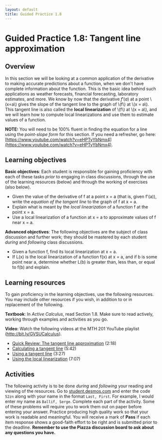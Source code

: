 ```yaml
---
layout: default
title: Guided Practice 1.8
---
```


# Guided Practice 1.8: Tangent line approximation

## Overview

In this section we will be looking at a common application of the derivative to making accurate predictions about a function, when we don't have complete information about the function. This is the basic idea behind such applications as weather forecasts, financial forecasting, laboratory estimates, and more. We know by now that the derivative $f'(a)$ at a point \\(x=a\\) gives the slope of the tangent line to the graph of \\(f\\) at \\(x = a\\). This tangent line is also called the **local linearization** of \\(f\\) at \\(x = a\\), and we will learn how to compute local linearizations and use them to estimate values of a function. 

__NOTE:__ You will need to be 100% fluent in finding the equation for a line using the _point-slope form_ for this section. If you need a refresher, go here: [https://www.youtube.com/watch?v=eHPTyYbNmx4](https://www.youtube.com/watch?v=eHPTyYbNmx4). 
 
## Learning objectives

__Basic objectives__: Each student is responsible for gaining proficiency with each of these tasks _prior_ to engaging in class discussions, through the use of the learning resources (below) and through the working of exercises (also below). 

- Given the value of the derivative of f at a point x = a (that is, given f'(a)), write the *equation of the tangent line* to the graph of f at x = a. 
- Explain what is meant by the *local linearization* of a function f at the point x = a. 
- Use a local linearization of a function at x = a to approximate values of f near x = a.

__Advanced objectives__: The following objectives are the subject of class discussion and further work; they should be mastered by each student _during_ and _following_ class discussions. 

- Given a function f, find its local linearization at x = a. 
- If L(x) is the local linearization of a function f(x) at x = a, and if b is some point near a, determine whether L(b) is greater than, less than, or equal to f(b) and explain. 

## Learning resources 

To gain proficiency in the learning objectives, use the following resources. You may include other resources if you wish, in addition to or in replacement of the following. 

__Textbook__: In _Active Calculus_, read Section 1.8. Make sure to read actively, working through examples and activities as you go. 

__Video__: Watch the following videos at the MTH 201 YouTube playlist (http://bit.ly/GVSUCalculus). 

- [Quick Review: The tangent line approximation](http://www.youtube.com/watch?v=COzBFFGoyTo) (2:18)
- [Calculating a tangent line](http://www.youtube.com/watch?v=BgPRV9Hxk1k) (5:42)
- [Using a tangent line](http://www.youtube.com/watch?v=E6P67pjf8Jc) (3:27)
- [Using the local linearization](http://www.youtube.com/watch?v=2KpwQewcKbQ) (7:07)

## Activities

The following activity is to be done _during_ and _following_ your reading and viewing of the resources. Go to [student.desmos.com](https://student.desmos.com/?prepopulateCode=52zn) and enter the code `52zn` along with your name in the format `Last, First`. For example, I would enter my name as `Ballif, Serge`. Complete each part of the activity. Some of these problems will require you to work them out on paper before entering your answer. Practice producing high quality work so that your work is readable and meaningful. You will receive a mark of __Pass__ if each item response shows a good-faith effort to be right and is submitted prior to the deadline. __Remember to use the Piazza discussion board to ask about any questions you have.__
